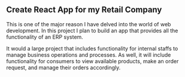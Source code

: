 ## Create React App for my Retail Company

This is one of the major reason I have delved into the world of web development. In this project I plan to build an app that provides all the functionality of an ERP system.

It would a large project that includes functionality for internal staffs to manage business operations and processes. As well, it will include functionality for consumers to view available products, make an order request, and manage their orders accordingly.
